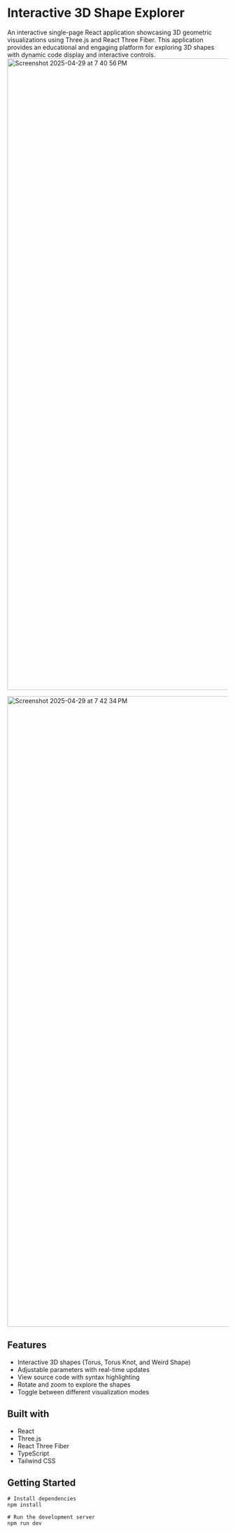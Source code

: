 # Interactive 3D Shape Explorer

An interactive single-page React application showcasing 3D geometric visualizations using Three.js and React Three Fiber. This application provides an educational and engaging platform for exploring 3D shapes with dynamic code display and interactive controls.
<img width="1440" alt="Screenshot 2025-04-29 at 7 40 56 PM" src="https://github.com/user-attachments/assets/fe79583c-bfcc-4139-88c7-bd4f0d96caa0" />

<img width="1438" alt="Screenshot 2025-04-29 at 7 42 34 PM" src="https://github.com/user-attachments/assets/c6b9f564-046c-4f23-b948-24952f3c5e9e" />



## Features
- Interactive 3D shapes (Torus, Torus Knot, and Weird Shape)
- Adjustable parameters with real-time updates
- View source code with syntax highlighting
- Rotate and zoom to explore the shapes
- Toggle between different visualization modes

## Built with
- React
- Three.js
- React Three Fiber
- TypeScript
- Tailwind CSS

## Getting Started
```shell
# Install dependencies
npm install

# Run the development server
npm run dev
